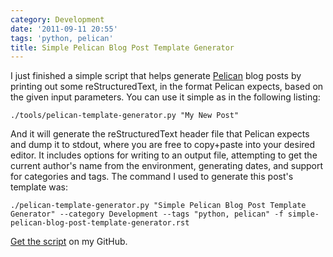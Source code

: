 ```yaml
---
category: Development
date: '2011-09-11 20:55'
tags: 'python, pelican'
title: Simple Pelican Blog Post Template Generator
---
```


I just finished a simple script that helps generate
[Pelican](http://blog.notmyidea.org/pelican-a-simple-static-blog-generator-in-python.html)
blog posts by printing out some reStructuredText, in the format Pelican
expects, based on the given input parameters. You can use it simple as
in the following listing:

``` {.sourceCode .bash}
./tools/pelican-template-generator.py "My New Post"
```

And it will generate the reStructuredText header file that Pelican
expects and dump it to stdout, where you are free to copy+paste into
your desired editor. It includes options for writing to an output file,
attempting to get the current author's name from the environment,
generating dates, and support for categories and tags. The command I
used to generate this post's template was:

``` {.sourceCode .bash}
./pelican-template-generator.py "Simple Pelican Blog Post Template Generator" --category Development --tags "python, pelican" -f simple-pelican-blog-post-template-generator.rst
```

[Get the
script](https://github.com/stupergenius/Bens-Log/blob/master/tools/pelican-template-generator.py)
on my GitHub.
